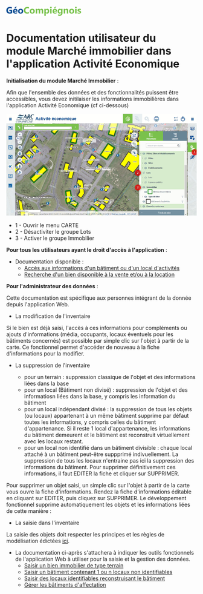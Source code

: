 ![picto](https://github.com/sigagglocompiegne/orga_gest_igeo/blob/master/doc/img/geocompiegnois_2020_reduit_v2.png)

# Documentation utilisateur du module Marché immobilier dans l'application Activité Economique #

**Initialisation du module Marché Immobilier** :

Afin que l'ensemble des données et des fonctionnalités puissent être accessibles, vous devez initilaiser les informations immobilières dans l'application Activité Economique (cf ci-dessous)

![picto](init_immo.png)

- 1 - Ouvrir le menu CARTE
- 2 - Désactiviter le groupe Lots
- 3 - Activer le groupe Immobilier

**Pour tous les utilisateurs ayant le droit d'accès à l'application** :

- Documentation disponible :
   * [Accès aux informations d'un bâtiment ou d'un local d'activités](doc_util_util_1.md)
   * [Recherche d'un bien disponible à la vente et/ou à la location](doc_util_util_2.md)

**Pour l'administrateur des données** :

Cette documentation est spécifique aux personnes intégrant de la donnée depuis l'application Web.

- La modification de l'inventaire

Si le bien est déjà saisi, l'accès à ces informations pour compléments ou ajouts d'informations (média, occupants, locaux éventuels pour les bâtiments concernés) est possible par simple clic sur l'objet à partir de la carte. Ce fonctionnel permet d'accéder de nouveau à la fiche d'informations pour la modifier.

- La suppression de l'inventaire

   * pour un terrain : suppression classique de l'objet et des informations liées dans la base
   * pour un local (Bâtiment non divisé) : suppression de l'objet et des informatiosn liées dans la base, y compris les information du bâtiment
   * pour un local indépendant divisé : la suppression de tous les objets (ou locaux) appartenant à un même bâtiment supprime par défaut toutes les informations, y compris celles du bâtiment d'appartenance. Si il reste 1 local d'appartenance, les informations du bâtiment demeurent et le bâtiment est reconstruit virtuellement avec les locaux restant.
   * pour un local non identifié dans un bâtiment divisible : chaque local attaché à un bâtiment peut-être suppprimé indivuellement. La suppression de tous les locaux n'entraine pas ici la suppression des informations du bâtiment. Pour supprimer définitivement ces informations, il faut EDITER la fiche et cliquer sur SUPPRIMER.

Pour supprimer un objet saisi, un simple clic sur l'objet à partir de la carte vous ouvre la fiche d'informations. Rendez la fiche d'informations éditable en cliquant sur EDITER, puis cliquez sur SUPPRIMER. Le développement fonctionnel supprime automatiquement les objets et les informations liées de cette manière :

- La saisie dans l'inventaire

La saisie des objets doit respecter les principes et les règles de modélisation édictées [ici](https://github.com/sigagglocompiegne/marcheimmoent/blob/master/gabarit/livrables.md).

- La documentation ci-après s'attachera à indiquer les outils fonctionnels de l'application Web à utiliser pour la saisie et la gestion des données.
   * [Saisir un bien immobilier de type terrain](doc_util_admin_1.md)
   * [Saisir un bâtiment contenant 1 ou n locaux non identifiables](doc_util_admin_2.md)
   * [Saisir des locaux identifiables reconstruisant le bâtiment](doc_util_admin_3.md)
   * [Gérer les bâtiments d'affectation](doc_util_admin_4.md)
